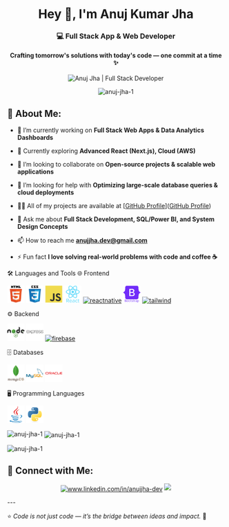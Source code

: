 <h1 align="center">Hey 👋, I'm Anuj Kumar Jha</h1>
<h3 align="center">💻 Full Stack App & Web Developer </h3>
<h4 align="center">Crafting tomorrow's solutions with today's code — one commit at a time ✨</h4>

<p align="center">
  <img src="https://raw.githubusercontent.com/anuj-jha-1/anuj-jha-1/main/banner.png" alt="Anuj Jha | Full Stack Developer" />
</p>

<p align="center"> <img src="https://komarev.com/ghpvc/?username=anuj-jha-1&label=Profile%20views&color=0e75b6&style=flat" alt="anuj-jha-1" /> </p>


## 🌟 About Me:
- 🔭 I’m currently working on **Full Stack Web Apps & Data Analytics Dashboards**

- 🌱 Currently exploring **Advanced React (Next.js), Cloud (AWS)**

- 👯 I’m looking to collaborate on **Open-source projects & scalable web applications**

- 🤝 I’m looking for help with **Optimizing large-scale database queries & cloud deployments**

- 👨‍💻 All of my projects are available at [[GitHub Profile](https://github.com/anuj-jha-1)]([GitHub Profile](https://github.com/anuj-jha-1))

- 💬 Ask me about **Full Stack Development, SQL/Power BI, and System Design Concepts**

- 📫 How to reach me **anujjha.dev@gmail.com**

- ⚡ Fun fact **I love solving real-world problems with code and coffee ☕**


🛠️ Languages and Tools
🌐 Frontend
<p> <a href="https://www.w3.org/html/" target="_blank"><img src="https://raw.githubusercontent.com/devicons/devicon/master/icons/html5/html5-original-wordmark.svg" alt="html5" width="40" height="40"/></a> <a href="https://www.w3schools.com/css/" target="_blank"><img src="https://raw.githubusercontent.com/devicons/devicon/master/icons/css3/css3-original-wordmark.svg" alt="css3" width="40" height="40"/></a> <a href="https://developer.mozilla.org/en-US/docs/Web/JavaScript" target="_blank"><img src="https://raw.githubusercontent.com/devicons/devicon/master/icons/javascript/javascript-original.svg" alt="javascript" width="40" height="40"/></a> <a href="https://reactjs.org/" target="_blank"><img src="https://raw.githubusercontent.com/devicons/devicon/master/icons/react/react-original-wordmark.svg" alt="react" width="40" height="40"/></a> <a href="https://reactnative.dev/" target="_blank"><img src="https://reactnative.dev/img/header_logo.svg" alt="reactnative" width="40" height="40"/></a> <a href="https://getbootstrap.com" target="_blank"><img src="https://raw.githubusercontent.com/devicons/devicon/master/icons/bootstrap/bootstrap-plain-wordmark.svg" alt="bootstrap" width="40" height="40"/></a> <a href="https://tailwindcss.com/" target="_blank"><img src="https://www.vectorlogo.zone/logos/tailwindcss/tailwindcss-icon.svg" alt="tailwind" width="40" height="40"/></a> </p>
⚙️ Backend
<p> <a href="https://nodejs.org" target="_blank"><img src="https://raw.githubusercontent.com/devicons/devicon/master/icons/nodejs/nodejs-original-wordmark.svg" alt="nodejs" width="40" height="40"/></a> <a href="https://expressjs.com" target="_blank"><img src="https://raw.githubusercontent.com/devicons/devicon/master/icons/express/express-original-wordmark.svg" alt="express" width="40" height="40"/></a> <a href="https://firebase.google.com/" target="_blank"><img src="https://www.vectorlogo.zone/logos/firebase/firebase-icon.svg" alt="firebase" width="40" height="40"/></a> </p>
🗄️ Databases
<p> <a href="https://www.mongodb.com/" target="_blank"><img src="https://raw.githubusercontent.com/devicons/devicon/master/icons/mongodb/mongodb-original-wordmark.svg" alt="mongodb" width="40" height="40"/></a> <a href="https://www.mysql.com/" target="_blank"><img src="https://raw.githubusercontent.com/devicons/devicon/master/icons/mysql/mysql-original-wordmark.svg" alt="mysql" width="40" height="40"/></a> <a href="https://www.oracle.com/" target="_blank"><img src="https://raw.githubusercontent.com/devicons/devicon/master/icons/oracle/oracle-original.svg" alt="oracle" width="40" height="40"/></a> </p>
🖥️ Programming Languages
<p> <a href="https://www.java.com" target="_blank"><img src="https://raw.githubusercontent.com/devicons/devicon/master/icons/java/java-original.svg" alt="java" width="40" height="40"/></a> <a href="https://www.python.org" target="_blank"><img src="https://raw.githubusercontent.com/devicons/devicon/master/icons/python/python-original.svg" alt="python" width="40" height="40"/></a> </p>

<p><img align="left" src="https://github-readme-stats.vercel.app/api/top-langs?username=anuj-jha-1&show_icons=true&locale=en&layout=compact" alt="anuj-jha-1" /></p>

<p>&nbsp;<img align="center" src="https://github-readme-stats.vercel.app/api?username=anuj-jha-1&show_icons=true&locale=en" alt="anuj-jha-1" /></p>

<p><img align="center" src="https://github-readme-streak-stats.herokuapp.com/?user=anuj-jha-1&" alt="anuj-jha-1" /></p>


## 🔗 Connect with Me:
<p align="center">
<a href="https://linkedin.com/in/www.linkedin.com/in/anujjha-dev" target="blank"><img align="center" src="https://raw.githubusercontent.com/rahuldkjain/github-profile-readme-generator/master/src/images/icons/Social/linked-in-alt.svg" alt="www.linkedin.com/in/anujjha-dev" height="30" width="40" /></a>
<a href="mailto:anujjha.dev@gmail.com"><img src="https://img.shields.io/badge/Email-D14836?style=for-the-badge&logo=gmail&logoColor=white"/></a>
</p>
---

⭐️ *Code is not just code — it’s the bridge between ideas and impact.* 🚀
